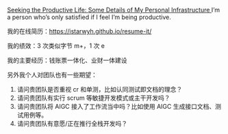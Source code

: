 [Seeking the Productive Life: Some Details of My Personal Infrastructure
](https://writings.stephenwolfram.com/2019/02/seeking-the-productive-life-some-details-of-my-personal-infrastructure/)
I’m a person who’s only satisfied if I feel I’m being productive.

我的在线简历：https://istarwyh.github.io/resume-it/

我的绩效：3 次类似字节 m+，1 次 e

我的主要经历：钱账票一体化、业财一体建设

另外我个人对团队也有一些期望：
1. 请问贵团队是否重视 cr 和单测，比如认同测试即文档的理念？
2. 请问贵团队有实行 scrum 等敏捷开发模式或主干开发吗？
3. 请问贵团队将 AIGC 接入了工作流当中吗？比如使用 AIGC 生成接口文档、测试用例等。
4. 请问贵团队有意愿/正在推行全栈开发吗？